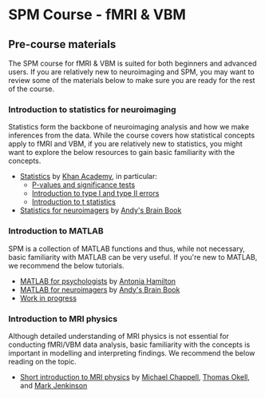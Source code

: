 # SPM Course - fMRI & VBM

## Pre-course materials

The SPM course for fMRI & VBM is suited for both beginners and advanced users. If you are relatively new to neuroimaging and SPM, you may want to review some of the materials below to make sure you are ready for the rest of the course. 

### Introduction to statistics for neuroimaging 

Statistics form the backbone of neuroimaging analysis and how we make inferences from the data. While the course covers how statistical concepts apply to fMRI and VBM, if you are relatively new to statistics, you might want to explore the below resources to gain basic familiarity with the concepts.

- [Statistics](https://www.youtube.com/watch?v=uhxtUt_-GyM&list=PL1328115D3D8A2566) by [Khan Academy](https://www.khanacademy.org/), in particular:
    - [P-values and significance tests](https://www.youtube.com/watch?v=KS6KEWaoOOE)
    - [Introduction to type I and type II errors](https://www.youtube.com/watch?v=Hdbbx7DIweQ)
    - [Introduction to t statistics](https://www.youtube.com/watch?v=a2rd4Qy8yNI)
- [Statistics for neuroimagers](https://andysbrainbook.readthedocs.io/en/latest/Stats/Stats_Overview.html) by [Andy's Brain Book](https://andysbrainbook.readthedocs.io/en/latest/index.html) 

### Introduction to MATLAB 

SPM is a collection of MATLAB functions and thus, while not necessary, basic familiarity with MATLAB can be very useful. If you're new to MATLAB, we recommend the below tutorials. 

- [MATLAB for psychologists](https://www.antoniahamilton.com/matlab_for_psychologists.pdf) by [Antonia Hamilton](https://www.antoniahamilton.com/)
- [MATLAB for neuroimagers](https://andysbrainbook.readthedocs.io/en/latest/Matlab/Matlab_Overview.html) by [Andy's Brain Book](https://andysbrainbook.readthedocs.io/en/latest/index.html)
- [Work in progress](./maths/linear_algebra.md)

### Introduction to MRI physics

Although detailed understanding of MRI physics is not essential for conducting fMRI/VBM data analysis, basic familiarity with the concepts is important in modelling and interpreting findings. We recommend the below reading on the topic.

- [Short introduction to MRI physics](https://www.fmrib.ox.ac.uk/primers/appendices/mri_physics.pdf) by [Michael Chappell](https://www.nottingham.ac.uk/research/beacons-of-excellence/precision-imaging/our-experts/michael-chappell/index.aspx), [Thomas Okell](https://www.ndcn.ox.ac.uk/team/thomas-okell), and [Mark Jenkinson](https://users.fmrib.ox.ac.uk/~mark/)
